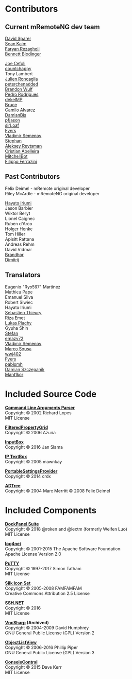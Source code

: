# Contributors

## Current mRemoteNG dev team

[David Sparer](http://github.com/sparerd)  
[Sean Kaim](http://github.com/kmscode)  
[Faryan Rezagholi](http://github.com/farosch)  
[Bennett Blodinger](http://github.com/benwa)

[Joe Cefoli](http://github.com/jcefoli)  
[countchappy](http://github.com/countchappy)  
Tony Lambert  
[Julien Roncaglia](http://github.com/vbfox)  
[peterchenadded](http://github.com/peterchenadded)  
[Brandon Wulf](http://github.com/mrwulf)  
[Pedro Rodrigues](http://github.com/pedro2555)  
[dekelMP](http://github.com/dekelMP)  
[Bruce](http://github.com/brucetp)  
[Camilo Alvarez](http://github.com/jotatsu)  
[DamianBis](http://github.com/DamianBis)  
[pfjason](http://github.com/pfjason)  
[sirLoaf](http://github.com/sirLoaf)  
[Fyers](http://github.com/Fyers)  
[Vladimir Semenov](http://github.com/sli-pro)  
[Stephan](http://github.com/st-schuler)  
[Aleksey Reytsman](http://github.com/areytsman)  
[Cristian Abelleira](http://github.com/CrAbelleira)  
[MitchellBot](http://github.com/MitchellBot)  
[Filippo Ferrazini](http://github.com/Filippo125)

## Past Contributors

Felix Deimel - mRemote original developer  
Riley McArdle - mRemoteNG original developer  

[Hayato Iriumi](http://github.com/hiriumi)  
Jason Barbier  
Wiktor Beryt  
Lionel Caignec  
Ruben d'Arco  
Holger Henke  
Tom Hiller  
Apisitt Rattana  
Andreas Rehm  
David Vidmar  
[Brandhor](http://github.com/Brandhor)  
[Dimitrij](http://github.com/Kvarkas)  

## Translators

Eugenio "Ryo567" Martínez  
Mathieu Pape  
Emanuel Silva  
Robert Siwiec  
Hayato Iriumi  
[Sebastien Thieury](http://github.com/SebThieu)  
Riza Emet  
[Lukas Plachy](http://github.com/rheingold)  
Gyuha Shin  
[Stefan](http://github.com/polluks)  
[emazv72](http://github.com/emazv72)  
[Vladimir Semenov](http://github.com/sli-pro)  
[Marco Sousa](http://github.com/marcomsousa)  
[wwj402](http://github.com/wwj402)  
[Fyers](http://github.com/Fyers)  
[pablomh](http://github.com/pablomh)  
[Damian Szczepanik](http://github.com/damianszczepanik)  
[Mant1kor](http://github.com/Mant1kor)

# Included Source Code

**[Command Line Arguments Parser](http://www.codeproject.com/KB/recipes/command_line.aspx)**  
Copyright © 2002 Richard Lopes  
MIT License

**[FilteredPropertyGrid](http://www.codeproject.com/KB/cs/FilteredPropertyGrid.aspx)**  
Copyright © 2006 Azuria

**[InputBox](http://www.csharp-examples.net/inputbox/)**  
Copyright © 2016 Jan Slama

**[IP TextBox](http://www.codeproject.com/Articles/11576/IP-TextBox)**  
Copyright © 2005 mawnkay

**[PortableSettingsProvider](https://github.com/crdx/PortableSettingsProvider)**  
Copyright © 2014 crdx

**[ADTree](http://www.codeproject.com/KB/selection/ADPickerCtrl.aspx)**  
Copyright © 2004 Marc Merritt © 2008 Felix Deimel

# Included Components

**[DockPanel Suite](https://github.com/dockpanelsuite/dockpanelsuite)**  
Copyright © 2018 @roken and @lextm (formerly Weifen Luo)  
MIT License

**[log4net](http://logging.apache.org/log4net/)**  
Copyright © 2001-2015 The Apache Software Foundation  
Apache License Version 2.0

**[PuTTY](http://www.chiark.greenend.org.uk/~sgtatham/putty/)**  
Copyright © 1997-2017 Simon Tatham  
MIT License

**[Silk Icon Set](http://www.famfamfam.com/)**  
Copyright © 2005-2008 FAMFAMFAM  
Creative Commons Attribution 2.5 License

**[SSH.NET](https://github.com/sshnet/SSH.NET)**  
Copyright © 2016  
MIT License

**[VncSharp](https://github.com/humphd/VncSharp) (Archived)**  
Copyright © 2004-2009 David Humphrey  
GNU General Public License (GPL) Version 2

**[ObjectListView](https://sourceforge.net/projects/objectlistview/)**  
Copyright © 2006-2016 Phillip Piper  
GNU General Public License (GPL) Version 3

**[ConsoleControl](https://github.com/dwmkerr/consolecontrol)**  
Copyright © 2015 Dave Kerr  
MIT License  

